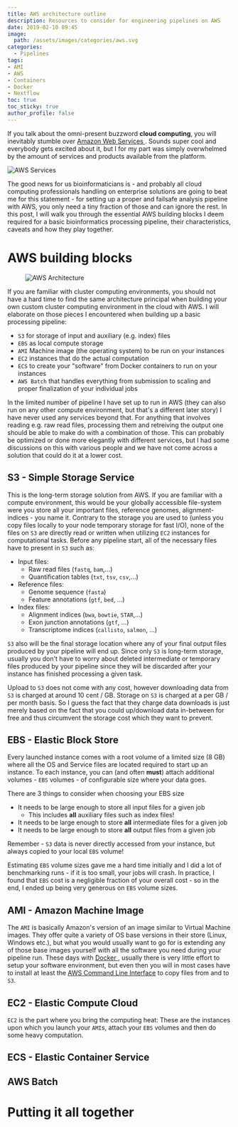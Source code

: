 ```yaml
---
title: AWS architecture outline
description: Resources to consider for engineering pipelines on AWS
date: 2019-02-10 09:45
image:
  path: /assets/images/categories/aws.svg
categories:
  - Pipelines
tags:
- AMI
- AWS
- Containers
- Docker
- Nextflow
toc: true
toc_sticky: true
author_profile: false
---
```


If you talk about the omni-present buzzword **cloud computing**, you will inevitably stumble over [Amazon Web Services <i class="fab fa-aws" aria-hidden="true"></i>](https://aws.amazon.com). Sounds super cool and everybody gets excited about it, but I for my part was simply overwhelmed by the amount of services and products available from the platform.

<img src="{{ site.url }}{{ site.baseurl }}/assets/images/posts/AWS-architecture/AWSServices.png" alt="AWS Services">

The good news for us bioinformaticians is - and probably all cloud computing professionals handling on enterprise solutions are going to beat me for this statement - for setting up a proper and failsafe analysis pipeline with AWS, you only need a tiny fraction of those and can ignore the rest. In this post, I will walk you through the essential AWS building blocks I deem required for a basic bioinformatics processing pipeline, their characteristics, caveats and how they play together.

# AWS building blocks

<figure style="width: 500px" class="align-right">
  <img src="{{ site.url }}{{ site.baseurl }}/assets/images/posts/AWS-architecture/AWSArchitecture.png" alt="AWS Architecture">
</figure>

If you are familiar with cluster computing environments, you should not have a hard time to find the same architecture principal when building your own custom cluster computing environment in the cloud with AWS. I will elaborate on those pieces I encountered when building up a basic processing pipeline:

- `S3` for storage of input and auxiliary (e.g. index) files
- `EBS` as local compute storage
- `AMI` Machine image (the operating system) to be run on your instances
- `EC2` instances that do the actual computation
- `ECS` to create your "software" from Docker containers to run on your instances
- `AWS Batch` that handles everything from submission to scaling and proper finalization of your individual jobs

In the limited number of pipeline I have set up to run in AWS (they can also run on any other compute environment, but that's a different later story) I have never used any services beyond that. For anything that involves reading e.g. raw read files, processing them and retreiving the output one should be able to make do with a combination of those. This can probably be optimized or done more elegantly with different services, but I had some discussions on this with various people and we have not come across a solution that could do it at a lower cost.

## S3 - Simple Storage Service

This is the long-term storage solution from AWS. If you are familiar with a compute environment, this would be your globally accessible file-system were you store all your important files, reference genomes, alignment-indices - you name it. Contrary to the storage you are used to (unless you copy files locally to your node temporary storage for fast I/O), none of the files on `S3` are directly read or written when utilizing `EC2` instances for computational tasks. Before any pipeline start, all of the necessary files have to present in `S3` such as:

- Input files:
  - Raw read files (`fastq`, `bam`,...)
  - Quantification tables (`txt`, `tsv`, `csv`,...)
- Reference files:
  - Genome sequence (`fasta`)
  - Feature annotations (`gtf`, `bed`, ...)
- Index files:
  - Alignment indices (`bwa`, `bowtie`, `STAR`,...)
  - Exon junction annotations (`gtf`, ...)
  - Transcriptome indices (`callisto`, `salmon`, ...)

`S3` also will be the final storage location where any of your final output files produced by your pipeline will end up. Since only `S3` is long-term storage, usually you don't have to worry about deleted intermediate or temporary files produced by your pipeline since they will be discarded after your instance has finished processing a given task.

Upload to `S3` does not come with any cost, however downloading data from `S3` is charged at around 10 cent / GB. Storage on `S3` is charged at a per GB / per month basis. So I guess the fact that they charge data downloads is just merely based on the fact that you could up/download data in-between for free and thus circumvent the storage cost which they want to prevent.

## EBS - Elastic Block Store

Every launched instance comes with a root volume of a limited size (8 GB) where all the OS and Service files are located required to start up an instance. To each instance, you can (and often **must**) attach additional volumes - `EBS` volumes - of configurable size where your data goes.

There are 3 things to consider when choosing your EBS size

- It needs to be large enough to store all input files for a given job
  - This includes **all** auxiliary files such as index files!
- It needs to be large enough to store **all** intermediate files for a given job
- It needs to be large enough to store **all** output files from a given job

Remember - `S3` data is never directly accessed from your instance, but always copied to your local `EBS` volume!

Estimating `EBS` volume sizes gave me a hard time initially and I did a lot of benchmarking runs - if it is too small, your jobs will crash. In practice, I found that `EBS` cost is a negligible fraction of your overall cost - so in the end, I ended up being very generous on `EBS` volume sizes.

## AMI - Amazon Machine Image

The `AMI` is basically Amazon's version of an image similar to Virtual Machine images. They offer quite a variety of OS base versions in their store (Linux, Windows etc.), but what you would usually want to go for is extending any of those base images yourself with all the software you need during your pipeline run. These days with [Docker <i class="fab fa-docker" aria-hidden="true"></i>](https://www.docker.com), usually there is very little effort to setup your software environment, but even then you will in most cases have to install at least the [AWS Command Line Interface](https://aws.amazon.com/cli) to copy files from and to `S3`.

## EC2 - Elastic Compute Cloud

`EC2` is the part where you bring the computing heat: These are the instances upon which you launch your `AMI`s, attach your `EBS` volumes and then do some heavy computation. 

## ECS - Elastic Container Service

## AWS Batch

# Putting it all together
